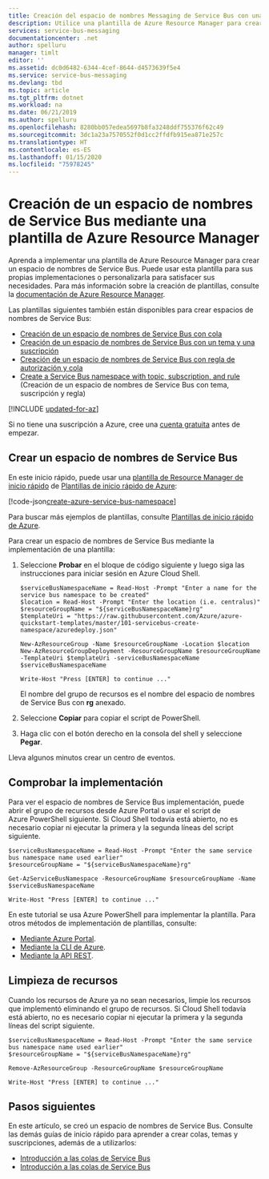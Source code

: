 ```yaml
---
title: Creación del espacio de nombres Messaging de Service Bus con una plantilla de Azure Resource Manager | Microsoft Docs
description: Utilice una plantilla de Azure Resource Manager para crear un espacio de nombres Messaging de Service Bus.
services: service-bus-messaging
documentationcenter: .net
author: spelluru
manager: timlt
editor: ''
ms.assetid: dc0d6482-6344-4cef-8644-d4573639f5e4
ms.service: service-bus-messaging
ms.devlang: tbd
ms.topic: article
ms.tgt_pltfrm: dotnet
ms.workload: na
ms.date: 06/21/2019
ms.author: spelluru
ms.openlocfilehash: 8280bb057edea5697b8fa3248ddf755376f62c49
ms.sourcegitcommit: 3dc1a23a7570552f0d1cc2ffdfb915ea871e257c
ms.translationtype: HT
ms.contentlocale: es-ES
ms.lasthandoff: 01/15/2020
ms.locfileid: "75978245"
---
```

# <a name="create-a-service-bus-namespace-by-using-an-azure-resource-manager-template"></a>Creación de un espacio de nombres de Service Bus mediante una plantilla de Azure Resource Manager

Aprenda a implementar una plantilla de Azure Resource Manager para crear un espacio de nombres de Service Bus. Puede usar esta plantilla para sus propias implementaciones o personalizarla para satisfacer sus necesidades. Para más información sobre la creación de plantillas, consulte la [documentación de Azure Resource Manager](/azure/azure-resource-manager/).

Las plantillas siguientes también están disponibles para crear espacios de nombres de Service Bus:

* [Creación de un espacio de nombres de Service Bus con cola](./service-bus-resource-manager-namespace-queue.md)
* [Creación de un espacio de nombres de Service Bus con un tema y una suscripción](./service-bus-resource-manager-namespace-topic.md)
* [Creación de un espacio de nombres de Service Bus con regla de autorización y cola](./service-bus-resource-manager-namespace-auth-rule.md)
* [Create a Service Bus namespace with topic, subscription, and rule](./service-bus-resource-manager-namespace-topic-with-rule.md) (Creación de un espacio de nombres de Service Bus con tema, suscripción y regla)

[!INCLUDE [updated-for-az](../../includes/updated-for-az.md)]

Si no tiene una suscripción a Azure, cree una [cuenta gratuita](https://azure.microsoft.com/free/) antes de empezar.

## <a name="create-a-service-bus-namespace"></a>Crear un espacio de nombres de Service Bus

En este inicio rápido, puede usar una [plantilla de Resource Manager de inicio rápido](https://github.com/Azure/azure-quickstart-templates/blob/master/101-servicebus-create-namespace/azuredeploy.json) de [Plantillas de inicio rápido de Azure](https://azure.microsoft.com/resources/templates/):

[!code-json[create-azure-service-bus-namespace](~/quickstart-templates/101-servicebus-create-namespace/azuredeploy.json)]

Para buscar más ejemplos de plantillas, consulte [Plantillas de inicio rápido de Azure](https://azure.microsoft.com/resources/templates/?resourceType=Microsoft.Servicebus&pageNumber=1&sort=Popular).

Para crear un espacio de nombres de Service Bus mediante la implementación de una plantilla:

1. Seleccione **Probar** en el bloque de código siguiente y luego siga las instrucciones para iniciar sesión en Azure Cloud Shell.

    ```azurepowershell-interactive
    $serviceBusNamespaceName = Read-Host -Prompt "Enter a name for the service bus namespace to be created"
    $location = Read-Host -Prompt "Enter the location (i.e. centralus)"
    $resourceGroupName = "${serviceBusNamespaceName}rg"
    $templateUri = "https://raw.githubusercontent.com/Azure/azure-quickstart-templates/master/101-servicebus-create-namespace/azuredeploy.json"

    New-AzResourceGroup -Name $resourceGroupName -Location $location
    New-AzResourceGroupDeployment -ResourceGroupName $resourceGroupName -TemplateUri $templateUri -serviceBusNamespaceName $serviceBusNamespaceName

    Write-Host "Press [ENTER] to continue ..."
    ```

    El nombre del grupo de recursos es el nombre del espacio de nombres de Service Bus con **rg** anexado.

2. Seleccione **Copiar** para copiar el script de PowerShell.
3. Haga clic con el botón derecho en la consola del shell y seleccione **Pegar**.

Lleva algunos minutos crear un centro de eventos.

## <a name="verify-the-deployment"></a>Comprobar la implementación

Para ver el espacio de nombres de Service Bus implementación, puede abrir el grupo de recursos desde Azure Portal o usar el script de Azure PowerShell siguiente. Si Cloud Shell todavía está abierto, no es necesario copiar ni ejecutar la primera y la segunda líneas del script siguiente.

```azurepowershell-interactive
$serviceBusNamespaceName = Read-Host -Prompt "Enter the same service bus namespace name used earlier"
$resourceGroupName = "${serviceBusNamespaceName}rg"

Get-AzServiceBusNamespace -ResourceGroupName $resourceGroupName -Name $serviceBusNamespaceName

Write-Host "Press [ENTER] to continue ..."
```

En este tutorial se usa Azure PowerShell para implementar la plantilla. Para otros métodos de implementación de plantillas, consulte:

* [Mediante Azure Portal](../azure-resource-manager/templates/deploy-portal.md).
* [Mediante la CLI de Azure](../azure-resource-manager/templates/deploy-cli.md).
* [Mediante la API REST](../azure-resource-manager/templates/deploy-rest.md).

## <a name="clean-up-resources"></a>Limpieza de recursos

Cuando los recursos de Azure ya no sean necesarios, limpie los recursos que implementó eliminando el grupo de recursos. Si Cloud Shell todavía está abierto, no es necesario copiar ni ejecutar la primera y la segunda líneas del script siguiente.

```azurepowershell-interactive
$serviceBusNamespaceName = Read-Host -Prompt "Enter the same service bus namespace name used earlier"
$resourceGroupName = "${serviceBusNamespaceName}rg"

Remove-AzResourceGroup -ResourceGroupName $resourceGroupName

Write-Host "Press [ENTER] to continue ..."
```

## <a name="next-steps"></a>Pasos siguientes

En este artículo, se creó un espacio de nombres de Service Bus. Consulte las demás guías de inicio rápido para aprender a crear colas, temas y suscripciones, además de a utilizarlos:

* [Introducción a las colas de Service Bus](service-bus-dotnet-get-started-with-queues.md)
* [Introducción a las colas de Service Bus](service-bus-dotnet-how-to-use-topics-subscriptions.md)
